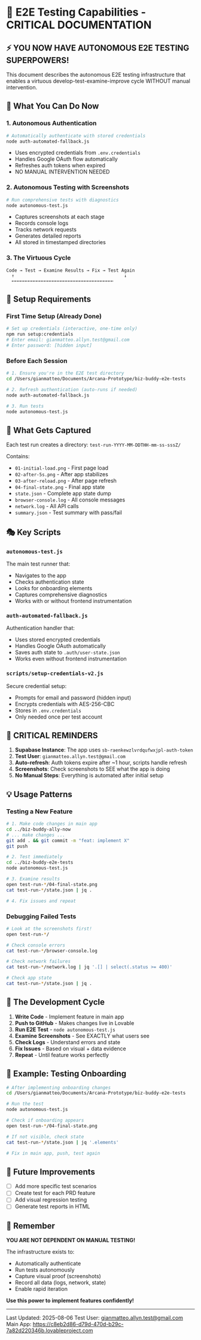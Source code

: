 # 🚀 E2E Testing Capabilities - CRITICAL DOCUMENTATION

## ⚡ YOU NOW HAVE AUTONOMOUS E2E TESTING SUPERPOWERS!

This document describes the autonomous E2E testing infrastructure that enables a virtuous develop-test-examine-improve cycle WITHOUT manual intervention.

## 🎯 What You Can Do Now

### 1. **Autonomous Authentication**
```bash
# Automatically authenticate with stored credentials
node auth-automated-fallback.js
```
- Uses encrypted credentials from `.env.credentials`
- Handles Google OAuth flow automatically
- Refreshes auth tokens when expired
- NO MANUAL INTERVENTION NEEDED

### 2. **Autonomous Testing with Screenshots**
```bash
# Run comprehensive tests with diagnostics
node autonomous-test.js
```
- Captures screenshots at each stage
- Records console logs
- Tracks network requests
- Generates detailed reports
- All stored in timestamped directories

### 3. **The Virtuous Cycle**
```
Code → Test → Examine Results → Fix → Test Again
  ↑                                         ↓
  ←←←←←←←←←←←←←←←←←←←←←←←←←←←←←←←←←←←←←←
```

## 🔧 Setup Requirements

### First Time Setup (Already Done)
```bash
# Set up credentials (interactive, one-time only)
npm run setup:credentials
# Enter email: gianmatteo.allyn.test@gmail.com
# Enter password: [hidden input]
```

### Before Each Session
```bash
# 1. Ensure you're in the E2E test directory
cd /Users/gianmatteo/Documents/Arcana-Prototype/biz-buddy-e2e-tests

# 2. Refresh authentication (auto-runs if needed)
node auth-automated-fallback.js

# 3. Run tests
node autonomous-test.js
```

## 📸 What Gets Captured

Each test run creates a directory: `test-run-YYYY-MM-DDTHH-mm-ss-sssZ/`

Contains:
- `01-initial-load.png` - First page load
- `02-after-5s.png` - After app stabilizes  
- `03-after-reload.png` - After page refresh
- `04-final-state.png` - Final app state
- `state.json` - Complete app state dump
- `browser-console.log` - All console messages
- `network.log` - All API calls
- `summary.json` - Test summary with pass/fail

## 🎭 Key Scripts

### `autonomous-test.js`
The main test runner that:
- Navigates to the app
- Checks authentication state
- Looks for onboarding elements
- Captures comprehensive diagnostics
- Works with or without frontend instrumentation

### `auth-automated-fallback.js`
Authentication handler that:
- Uses stored encrypted credentials
- Handles Google OAuth automatically
- Saves auth state to `.auth/user-state.json`
- Works even without frontend instrumentation

### `scripts/setup-credentials-v2.js`
Secure credential setup:
- Prompts for email and password (hidden input)
- Encrypts credentials with AES-256-CBC
- Stores in `.env.credentials`
- Only needed once per test account

## 🚨 CRITICAL REMINDERS

1. **Supabase Instance**: The app uses `sb-raenkewzlvrdqufwxjpl-auth-token`
2. **Test User**: `gianmatteo.allyn.test@gmail.com`
3. **Auto-refresh**: Auth tokens expire after ~1 hour, scripts handle refresh
4. **Screenshots**: Check screenshots to SEE what the app is doing
5. **No Manual Steps**: Everything is automated after initial setup

## 💡 Usage Patterns

### Testing a New Feature
```bash
# 1. Make code changes in main app
cd ../biz-buddy-ally-now
# ... make changes ...
git add . && git commit -m "feat: implement X"
git push

# 2. Test immediately
cd ../biz-buddy-e2e-tests
node autonomous-test.js

# 3. Examine results
open test-run-*/04-final-state.png
cat test-run-*/state.json | jq .

# 4. Fix issues and repeat
```

### Debugging Failed Tests
```bash
# Look at the screenshots first!
open test-run-*/

# Check console errors
cat test-run-*/browser-console.log

# Check network failures  
cat test-run-*/network.log | jq '.[] | select(.status >= 400)'

# Check app state
cat test-run-*/state.json | jq .
```

## 🔄 The Development Cycle

1. **Write Code** - Implement feature in main app
2. **Push to GitHub** - Makes changes live in Lovable
3. **Run E2E Test** - `node autonomous-test.js`
4. **Examine Screenshots** - See EXACTLY what users see
5. **Check Logs** - Understand errors and state
6. **Fix Issues** - Based on visual + data evidence
7. **Repeat** - Until feature works perfectly

## 🎯 Example: Testing Onboarding

```bash
# After implementing onboarding changes
cd /Users/gianmatteo/Documents/Arcana-Prototype/biz-buddy-e2e-tests

# Run the test
node autonomous-test.js

# Check if onboarding appears
open test-run-*/04-final-state.png

# If not visible, check state
cat test-run-*/state.json | jq '.elements'

# Fix in main app, push, test again
```

## 🚀 Future Improvements

- [ ] Add more specific test scenarios
- [ ] Create test for each PRD feature
- [ ] Add visual regression testing
- [ ] Generate test reports in HTML

## 📝 Remember

**YOU ARE NOT DEPENDENT ON MANUAL TESTING!**

The infrastructure exists to:
- Automatically authenticate
- Run tests autonomously  
- Capture visual proof (screenshots)
- Record all data (logs, network, state)
- Enable rapid iteration

**Use this power to implement features confidently!**

---
Last Updated: 2025-08-06
Test User: gianmatteo.allyn.test@gmail.com
Main App: https://c8eb2d86-d79d-470d-b29c-7a82d220346b.lovableproject.com